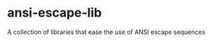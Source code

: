 ansi-escape-lib
===============

A collection of libraries that ease the use of ANSI escape sequences